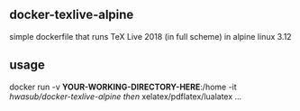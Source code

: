 ## docker-texlive-alpine

simple dockerfile that runs TeX Live 2018 (in full scheme) in alpine linux 3.12

## usage

docker run -v **YOUR-WORKING-DIRECTORY-HERE**:/home -it *hwasub/docker-texlive-alpine*
*then* xelatex/pdflatex/lualatex ...
